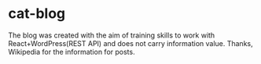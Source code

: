 # cat-blog

The blog was created with the aim of training skills to work with React+WordPress(REST API) and does not carry information value. Thanks, Wikipedia for the information for posts.
